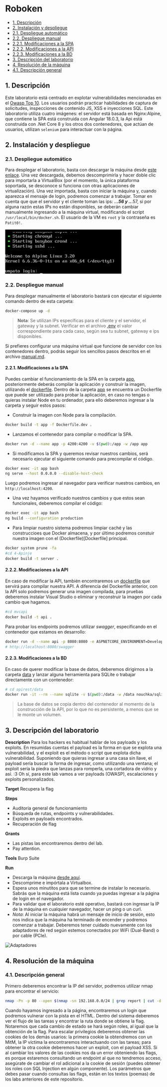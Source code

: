 # Roboken

- [1. Descripción](#1-descripción)
- [2. Instalación y despliegue](#2-instalación-y-despliegue)
- [2.1. Despliegue automático](#21-despliegue-automático)
- [2.2. Despliegue manual](#22-despliegue-manual)
- [2.2.1. Modificaciones a la SPA](221-modificaciones-a-la-spa)
- [2.2.2. Modificaciones a la API](#222-modificaciones-a-la-api)
- [2.2.3. Modificaciones a la BD](#223-modificaciones-a-la-bd)
- [3. Descripción del laboratorio](#3-descripción-del-laboratorio)
- [4. Resolución de la máquina](#4-resolución-de-la-máquina)
- [4.1. Descripción general](#41-descripción-general)

## 1. Descripción

Este laboratorio está centrado en explotar vulnerabilidades mencionadas en el [Owasp Top 10](https://owasp.org/www-project-top-ten). Los usuarios podrán practicar habilidades de captura de solicitudes, inspecciones de contenido JS, XSS e inyecciones SQL. Este laboratorio utiliza cuatro imágenes: el servidor está basada en Nginx:Alpine, que contiene la SPA está construida con Angular 18.0.3, la Api está construida con .Net Core 8 y los otros dos contenedores, que actúan de usuarios, utilizan `selenium` para interactuar con la página.

## 2. Instalación y despliegue

### 2.1. Despliegue automático

Para desplegar el laboratorio, basta con descargar la máquina desde [este enlace](https://www.mediafire.com/file/k70ihi3gd75bu96/Roboken.zip/file). Una vez descargada, debemos descomprimirla y hacer doble clic para importarla a VirtualBox (por el momento, la única plataforma soportada, se desconoce si funciona con otras aplicaciones de virtualización). Una vez importada, basta con iniciar la máquina y, cuando aparezca el mensaje de login, podremos comenzar a trabajar. Tomar en cuenta que que el servidor y el cliente toman las ips: ***.***.***.56 y ***.***.***.57, si por alguna razón estas IPs no están disponibles, se deberán cambiar manualmente ingresando a la máquina virtual, modificando el script `/usr/local/bin/docker.sh`. El usuario de la VM es `root` y la contraseña es `Patit0!`.

![Login](imagine/login.png)

### 2.2. Despliegue manual

Para desplegar manualmente el laboratorio bastará con ejecutar el siguiente comando dentro de esta carpeta:

```bash
docker-compose up -d
```

> **Nota**: Se utilizan IPs específicas para el cliente y el servidor, el gateway y la subnet. Verificar en el archivo [.env](.env) el valor correspondiente para cada caso, según sea tu subnet, gateway e ips disponibles.

Si prefieres configurar una máquina virtual que funcione de servidor con los contenedores dentro, podrás seguir los sencillos pasos descritos en el archivo [manual.md](manual.md).

#### 2.2.1. Modificaciones a la SPA

Puedes cambiar el funcionamiento de la SPA en la carpeta [app](app), posteriormente deberás compilar la aplicación y construir la imagen, utilizando el [dockerfile](app/Dockerfile).
Dentro de la carpeta [app](app) se encuentra un Dockerfile que puede ser utilizado para probar la aplicación, en caso no tengas o quieras instalar Node en tu ordenador, para ello deberemos ingresar a la carpeta y seguir estos pasos:

- Construir la imagen con Node para la compilación.

```bash
docker build -t app -f Dockerfile.dev .
```

- Lanzamos el contenedor para compilar o modificar la SPA.

```bash
docker run -d --name app -p 4200:4200 -v $(pwd):/app -w /app app
```

- Si modificamos la SPA y queremos revisar nuestros cambios, será necesario ejecutar el siguiente comando para precompilar el código.

```bash
docker exec -it app bash
ng serve --host 0.0.0.0 --disable-host-check
```

Luego podremos ingresar al navegador para verificar nuestros cambios, en `http://localhost:4200`.

- Una vez hayamos verificado nuestros cambios y que estos sean funcionales, deberemos compilar el código:

```bash
docker exec -it app bash
ng build --configuration production
```

- Para limpiar nuestro sistema podremos limpiar caché y las construccioes que Docker almacena, y por último podremos constuir nuestra imagen con el (Dockerfile)[Dockerfile] principal.

```bash
docker system prune -fa
#cd 4-Apinje
docker build -t server .
```
#### 2.2.2. Modificaciones a la API

En caso de modificar la API, también encontraremos un [dockerfile](apirest/Dockerfile) que servirá para compilar nuestra API. A diferencia del Dockerfile anterior, con la API solo podremos generar una imagen compilada, para pruebas deberemos instalar Visual Studio o eliminar y reconstruir la imagen por cada cambio que hagamos.

```bash
#cd mvcapi
docker build -t api .
```

Para probar los endpoints podremos utilizar _swagger_, especificando en el contenedor que estamos en desarrollo:

```bash
docker run -d --name api -p 8080:8080 -e ASPNETCORE_ENVIRONMENT=Development api
# http://localhost:8080/swagger
```

#### 2.2.3. Modificaciones a la BD

En caso de querer modificar la base de datos, deberemos dirigirnos a la carpeta [data](apirest/data) y lanzar alguna herramienta para SQLite o trabajar directamente con un contenedor:

```bash
# cd apirest/data
docker run -it --rm --name sqlite -v $(pwd):/data -w /data nouchka/sqlite3 Rest.db
```

> La base de datos se copia dentro del contenedor al momento de la construcción de la API, por lo que no es persistente, a menos que se le monte un volumen.

## 3. Descripción del laboratorio

**Description**
Para los hackers es habitual hablar de los payloads y los exploits. En resumidas cuentas el payload es la forma en que se explota una vulnerabilidad, y el exploit es el método o script que explota dicha vulnerabilidad. Suponiendo que quieras ingresar a una casa sin llave, el payload sería buscar la forma de ingresar, como utilizando una ventana; el exploit sería la piedra que lanzas para romperla, una cortadora de vidrio y así. :3
Oh sí, para este lab vamos a ver payloads (OWASP), escalaciones y exploits personalizados.

**Target**
Recupera la flag

**Steps**
- Auditoría general de funcionamiento
- Búsqueda de rutas, endpoints y vulnerabilidades.
- Exploits en payloads encontrados.
- Recuperación de flag

**Grants**
- Las pistas las encontraremos dentro del lab.
- Pay attention.

**Tools**
Burp Suite

**Run**
- Descarga la máquina [desde aquí](https://www.mediafire.com/file/k70ihi3gd75bu96/Roboken.zip/file).
- Descomprime e impórtala a Virtualbox.
- Espera unos minutitos para que se termine de instalar lo necesario. Sabrás que la máquina está lista cuando ya puedas ingresar a la página de login en el navegador.
- Para validar que el laboratorio esté operativo, bastará con ingresar la IP de la máquina en cualquier navegador, hacer un ping o un curl.
- _Nota_: Al iniciar la máquina habrá un mensaje de inicio de sesión, esto nos indica que la máquina ha terminado de encender y podremos comenzar a trabajar. Deberemos tener cuidado nuevamente con los adaptadores de red según estemos conectados por WiFi (Dual-Band) o por cable (PCIe).

![Adaptadores](imagine/adaptadores.png)

## 4. Resolución de la máquina

### 4.1. Descripción general

Primero deberemos encontrar la IP del servidor, podremos utilizar nmap para encontrar el servicio:

```bash
nmap -Pn -p 80 --open $(nmap -sn 192.168.0.0/24 | grep report | cut -d ' ' -f 5)
```

Cuando hayamos ingresado a la página, encontraremos un login que podremos vulnerar con la pista en el HTML. Dentro del sistema deberemos ver el flujo de las tareas y encontrar la ruta donde se obtiene la flag. Notaremos que cada cambio de estado se hará según roles, al igual que la obtención de la flag. Para escalar privilegios deberemos obtener las cookies de los demás usarios: la primera cookie la obtendremos con un MitM, la IP víctima la encontraremos interactuando con las tareas; para obtener la otra cookie deberemos hacer un exploit, con el payload XSS. Si al cambiar los valores de las cookies nos da un error obteniendo las flags, es porque estaremos consultando un endpoint al que no tendremos acceso, asegúrate de cambiar el rol adicional a la cookie de sesión (puedes obtener los roles con SQL Injection en algún componente). Los parámetros que debes pasar cuando consultas las flags, están en los textos (poemas) de los labs anteriores de este repositorio.
